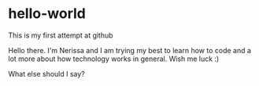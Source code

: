 # hello-world
This is my first attempt at github

Hello there. I'm Nerissa and I am trying my best to learn how to code and a lot more about how technology works in general. Wish me luck :)

What else should I say?
